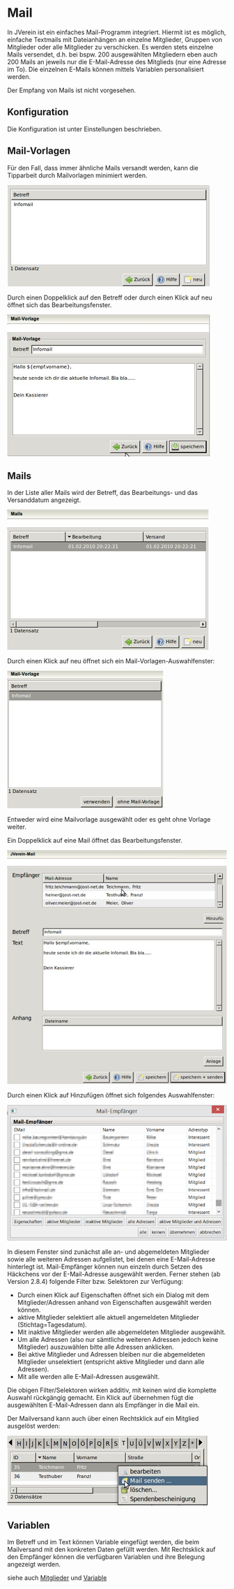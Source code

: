 # Mail

In JVerein ist ein einfaches Mail-Programm integriert. Hiermit ist es möglich, einfache Textmails mit Dateianhängen an einzelne Mitglieder, Gruppen von Mitglieder oder alle Mitglieder zu verschicken. Es werden stets einzelne Mails versendet, d.h. bei bspw. 200 ausgewählten Mitgliedern eben auch 200 Mails an jeweils nur die E-Mail-Adresse des Mitglieds \(nur eine Adresse im To\). Die einzelnen E-Mails können mittels Variablen personalisiert werden.

Der Empfang von Mails ist nicht vorgesehen.

## Konfiguration

Die Konfiguration ist unter Einstellungen beschrieben.

## Mail-Vorlagen

Für den Fall, dass immer ähnliche Mails versandt werden, kann die Tipparbeit durch Mailvorlagen minimiert werden.

![](../assets/mailvorlagen.jpg)

Durch einen Doppelklick auf den Betreff oder durch einen Klick auf neu öffnet sich das Bearbeitungsfenster.

![](../assets/mailvorlage.jpg)

## Mails

In der Liste aller Mails wird der Betreff, das Bearbeitungs- und das Versanddatum angezeigt.

![](../assets/mails-2.jpg)

Durch einen Klick auf neu öffnet sich ein Mail-Vorlagen-Auswahlfenster:

![](../assets/mailvorlagenauswahl.jpg)

Entweder wird eine Mailvorlage ausgewählt oder es geht ohne Vorlage weiter.

Ein Doppelklick auf eine Mail öffnet das Bearbeitungsfenster.

![](../assets/mail.jpg)

Durch einen Klick auf Hinzufügen öffnet sich folgendes Auswahlfenster:

![](../assets/mailempfaengerauswahl.png)

In diesem Fenster sind zunächst alle an- und abgemeldeten Mitglieder sowie alle weiteren Adressen aufgelistet, bei denen eine E-Mail-Adresse hinterlegt ist. Mail-Empfänger können nun einzeln durch Setzen des Häckchens vor der E-Mail-Adresse ausgewählt werden. Ferner stehen \(ab Version 2.8.4\) folgende Filter bzw. Selektoren zur Verfügung:

* Durch einen Klick auf Eigenschaften öffnet sich ein Dialog mit dem Mitglieder/Adressen anhand von Eigenschaften ausgewählt werden können.
* aktive Mitglieder selektiert alle aktuell angemeldeten Mitglieder \(Stichtag=Tagesdatum\).
* Mit inaktive Mitglieder werden alle abgemeldeten Mitglieder ausgewählt.
* Um alle Adressen \(also nur sämtliche weiteren Adressen jedoch keine Mitglieder\) auszuwählen bitte alle Adressen anklicken.
* Bei aktive Mitglieder und Adressen bleiben nur die abgemeldeten Mitglieder unselektiert \(entspricht aktive Mitglieder und dann alle Adressen\).
* Mit alle werden alle E-Mail-Adressen ausgewählt.

Die obigen Filter/Selektoren wirken additiv, mit keinen wird die komplette Auswahl rückgängig gemacht. Ein Klick auf übernehmen fügt die ausgewählten E-Mail-Adressen dann als Empfänger in die Mail ein.

Der Mailversand kann auch über einen Rechtsklick auf ein Mitglied ausgelöst werden:

![](../assets/mitgliedmailversand.jpg)

## Variablen

Im Betreff und im Text können Variable eingefügt werden, die beim Mailversand mit den konkreten Daten gefüllt werden. Mit Rechtsklick auf den Empfänger können die verfügbaren Variablen und ihre Belegung angezeigt werden.

siehe auch [Mitglieder](mitglieder.md) und [Variable](../sonstiges/variable.md)

